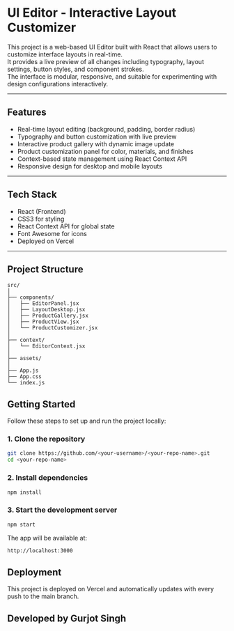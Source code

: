 # UI Editor - Interactive Layout Customizer

This project is a web-based UI Editor built with React that allows users to customize interface layouts in real-time.  
It provides a live preview of all changes including typography, layout settings, button styles, and component strokes.  
The interface is modular, responsive, and suitable for experimenting with design configurations interactively.

---

## Features

- Real-time layout editing (background, padding, border radius)
- Typography and button customization with live preview
- Interactive product gallery with dynamic image update
- Product customization panel for color, materials, and finishes
- Context-based state management using React Context API
- Responsive design for desktop and mobile layouts

---

## Tech Stack

- React (Frontend)
- CSS3 for styling
- React Context API for global state
- Font Awesome for icons
- Deployed on Vercel

---

## Project Structure

```
src/
│
├── components/
│   ├── EditorPanel.jsx
│   ├── LayoutDesktop.jsx
│   ├── ProductGallery.jsx
│   ├── ProductView.jsx
│   └── ProductCustomizer.jsx
│
├── context/
│   └── EditorContext.jsx
│
├── assets/
│
├── App.js
├── App.css
└── index.js
```

## Getting Started

Follow these steps to set up and run the project locally:

### 1. Clone the repository
```bash
git clone https://github.com/<your-username>/<your-repo-name>.git
cd <your-repo-name>
```
### 2. Install dependencies
```bash
npm install
```
### 3. Start the development server
```bash
npm start
```
The app will be available at:
```bash
http://localhost:3000
```

## Deployment

This project is deployed on Vercel and automatically updates with every push to the main branch.

## Developed by Gurjot Singh
